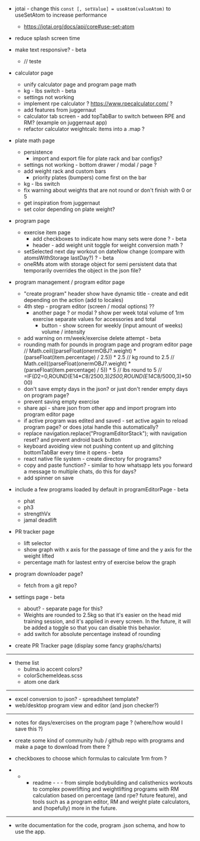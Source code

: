 - jotai - change this `const [, setValue] = useAtom(valueAtom)` to useSetAtom to increase performance
  - https://jotai.org/docs/api/core#use-set-atom

- reduce splash screen time

- make text responsive? - beta
  - // <Text adjustsFontSizeToFit style={styles(activeTheme).text}>teste</Text>

- calculator page
  - unify calculator page and program page math
  - kg - lbs switch - beta
  - settings not working
  - implement rpe calculator ? https://www.rpecalculator.com/ ?
  - add features from juggernaut
  - calculator tab screen - add topTabBar to switch between RPE and RM? (example on juggernaut app)
  - refactor calculator weightcalc items into a .map ?

- plate math page
  - persistence
    - import and export file for plate rack and bar configs?
  - settings not working - bottom drawer / modal / page ?
  - add weight rack and custom bars
    - priority plates (bumpers) come first on the bar
  - kg - lbs switch
  - fix warning about weights that are not round or don't finish with 0 or 5
  - get inspiration from juggernaut
  - set color depending on plate weight?

- program page
  - exercise item page
    - add checkboxes to indicate how many sets were done ? - beta
    - header - add weight unit toggle for weight conversion math ?
  - setSelected next day workout on dateNow change (compare with atomsWithStorage lastDay?) ? - beta
  - oneRMs atom with storage object for semi persistent data that temporarily overrides the object in the json file?

- program management / program editor page
  - "create program" header show have dynamic title - create and edit depending on the action (add to locales)
  - 4th step - program editor (screen / modal options) ??
    - another page ? or modal ? show per week total volume of 1rm exercise separate values for accessories and total
      - button - show screen for weekly (input amount of weeks) volume / intensity
  - add warning on rm/week/exercise delete attempt - beta
  - rounding math for pounds in program page and program editor page
    // Math.ceil((parseFloat(onermOBJ?.weight) * (parseFloat(item.percentage) / 2.5)) * 2.5 // kg round to 2.5
    // Math.ceil((parseFloat(onermOBJ?.weight) * (parseFloat(item.percentage) / 5)) * 5 // lbs round to 5
    // =IF($D$2=0,ROUND(E14*$C$8/2500,3)*2500,ROUND(E14*$C$8/5000,3)*5000)
  - don't save empty days in the json? or just don't render empty days on program page?
  - prevent saving empty exercise
  - share api - share json from other app and import program into program editor page
  - if active program was edited and saved - set active again to reload program page? or does jotai handle this automatically?
  - replace navigation.replace("ProgramEditorStack"); with navigation reset? and prevent android back button
  - keyboard avoiding view not pushing content up and glitching bottomTabBar every time it opens - beta
  - react native file system - create directory for programs?
  - copy and paste function? - similar to how whatsapp lets you forward a message to multiple chats, do this for days?
  - add spinner on save

- include a few programs loaded by default in programEditorPage - beta
  - phat
  - ph3
  - strengthVx
  - jamal deadlift

- PR tracker page
  - lift selector
  - show graph with x axis for the passage of time and the y axis for the weight lifted
  - percentage math for lastest entry of exercise below the graph

- program downloader page?
  - fetch from a git repo?

- settings page - beta
  - about? - separate page for this?
  - Weights are rounded to 2.5kg so that it's easier on the head mid training session, and it's applied in every screen. In the future, it will be added a toggle so that you can disable this behavior.
  - add switch for absolute percentage instead of rounding

- create PR Tracker page (display some fancy graphs/charts)
--------------------------------------------------------------------------------------

- theme list
  - bulma.io accent colors?
  - colorSchemeIdeas.scss
  - atom one dark

--------------------------------------------------------------------------------------
- excel conversion to json? - spreadsheet template?
- web/desktop program view and editor (and json checker?)
--------------------------------------------------------------------------------------

- notes for days/exercises on the program page ? (where/how would I save this ?)
- create some kind of community hub / github repo with programs and make a page to download from there ?
- checkboxes to choose which formulas to calculate 1rm from ?

- - - readme - - -
from simple bodybuilding and calisthenics workouts to complex powerlifting and
weightlifting programs with RM calculation based on percentage (and rpe? future feature), and
tools such as a program editor, RM and weight plate calculators,
and (hopefully) more in the future.

--------------------------------------------------------------------------------------

- write documentation for the code, program .json schema, and how to use the app.
